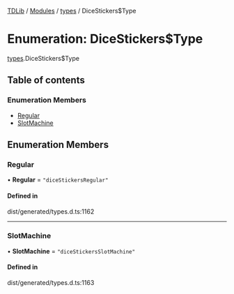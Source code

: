 [TDLib](../README.md) / [Modules](../modules.md) / [types](../modules/types.md) / DiceStickers$Type

# Enumeration: DiceStickers$Type

[types](../modules/types.md).DiceStickers$Type

## Table of contents

### Enumeration Members

- [Regular](types.DiceStickers_Type.md#regular)
- [SlotMachine](types.DiceStickers_Type.md#slotmachine)

## Enumeration Members

### Regular

• **Regular** = ``"diceStickersRegular"``

#### Defined in

dist/generated/types.d.ts:1162

___

### SlotMachine

• **SlotMachine** = ``"diceStickersSlotMachine"``

#### Defined in

dist/generated/types.d.ts:1163
